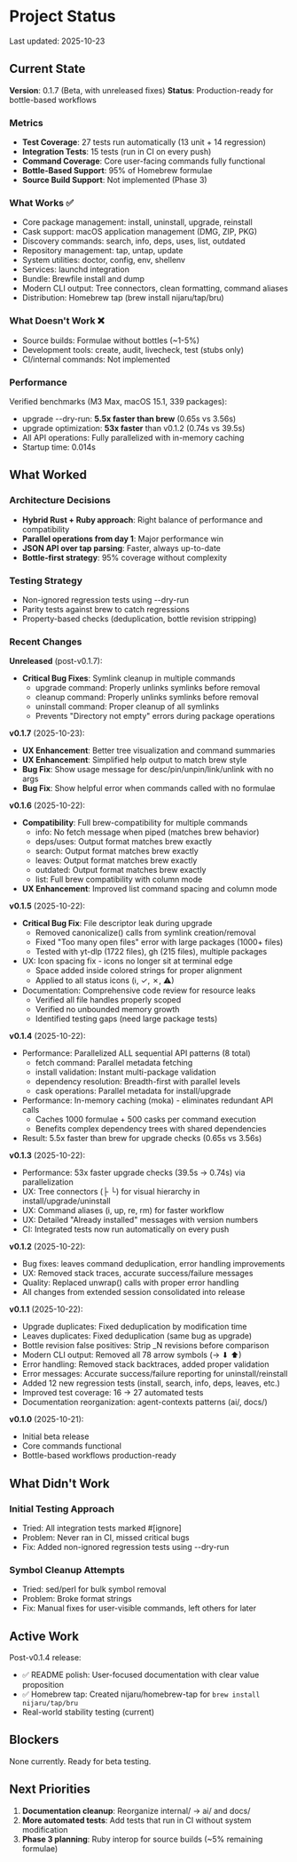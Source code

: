 # Project Status

Last updated: 2025-10-23

## Current State

**Version**: 0.1.7 (Beta, with unreleased fixes)
**Status**: Production-ready for bottle-based workflows

### Metrics
- **Test Coverage**: 27 tests run automatically (13 unit + 14 regression)
- **Integration Tests**: 15 tests (run in CI on every push)
- **Command Coverage**: Core user-facing commands fully functional
- **Bottle-Based Support**: 95% of Homebrew formulae
- **Source Build Support**: Not implemented (Phase 3)

### What Works ✅
- Core package management: install, uninstall, upgrade, reinstall
- Cask support: macOS application management (DMG, ZIP, PKG)
- Discovery commands: search, info, deps, uses, list, outdated
- Repository management: tap, untap, update
- System utilities: doctor, config, env, shellenv
- Services: launchd integration
- Bundle: Brewfile install and dump
- Modern CLI output: Tree connectors, clean formatting, command aliases
- Distribution: Homebrew tap (brew install nijaru/tap/bru)

### What Doesn't Work ❌
- Source builds: Formulae without bottles (~1-5%)
- Development tools: create, audit, livecheck, test (stubs only)
- CI/internal commands: Not implemented

### Performance
Verified benchmarks (M3 Max, macOS 15.1, 339 packages):
- upgrade --dry-run: **5.5x faster than brew** (0.65s vs 3.56s)
- upgrade optimization: **53x faster** than v0.1.2 (0.74s vs 39.5s)
- All API operations: Fully parallelized with in-memory caching
- Startup time: 0.014s

## What Worked

### Architecture Decisions
- **Hybrid Rust + Ruby approach**: Right balance of performance and compatibility
- **Parallel operations from day 1**: Major performance win
- **JSON API over tap parsing**: Faster, always up-to-date
- **Bottle-first strategy**: 95% coverage without complexity

### Testing Strategy
- Non-ignored regression tests using --dry-run
- Parity tests against brew to catch regressions
- Property-based checks (deduplication, bottle revision stripping)

### Recent Changes

**Unreleased** (post-v0.1.7):
- **Critical Bug Fixes**: Symlink cleanup in multiple commands
  - upgrade command: Properly unlinks symlinks before removal
  - cleanup command: Properly unlinks symlinks before removal
  - uninstall command: Proper cleanup of all symlinks
  - Prevents "Directory not empty" errors during package operations

**v0.1.7** (2025-10-23):
- **UX Enhancement**: Better tree visualization and command summaries
- **UX Enhancement**: Simplified help output to match brew style
- **Bug Fix**: Show usage message for desc/pin/unpin/link/unlink with no args
- **Bug Fix**: Show helpful error when commands called with no formulae

**v0.1.6** (2025-10-22):
- **Compatibility**: Full brew-compatibility for multiple commands
  - info: No fetch message when piped (matches brew behavior)
  - deps/uses: Output format matches brew exactly
  - search: Output format matches brew exactly
  - leaves: Output format matches brew exactly
  - outdated: Output format matches brew exactly
  - list: Full brew compatibility with column mode
- **UX Enhancement**: Improved list command spacing and column mode

**v0.1.5** (2025-10-22):
- **Critical Bug Fix**: File descriptor leak during upgrade
  - Removed canonicalize() calls from symlink creation/removal
  - Fixed "Too many open files" error with large packages (1000+ files)
  - Tested with yt-dlp (1722 files), gh (215 files), multiple packages
- UX: Icon spacing fix - icons no longer sit at terminal edge
  - Space added inside colored strings for proper alignment
  - Applied to all status icons (ℹ, ✓, ✗, ⚠)
- Documentation: Comprehensive code review for resource leaks
  - Verified all file handles properly scoped
  - Verified no unbounded memory growth
  - Identified testing gaps (need large package tests)

**v0.1.4** (2025-10-22):
- Performance: Parallelized ALL sequential API patterns (8 total)
  - fetch command: Parallel metadata fetching
  - install validation: Instant multi-package validation
  - dependency resolution: Breadth-first with parallel levels
  - cask operations: Parallel metadata for install/upgrade
- Performance: In-memory caching (moka) - eliminates redundant API calls
  - Caches 1000 formulae + 500 casks per command execution
  - Benefits complex dependency trees with shared dependencies
- Result: 5.5x faster than brew for upgrade checks (0.65s vs 3.56s)

**v0.1.3** (2025-10-22):
- Performance: 53x faster upgrade checks (39.5s → 0.74s) via parallelization
- UX: Tree connectors (├ └) for visual hierarchy in install/upgrade/uninstall
- UX: Command aliases (i, up, re, rm) for faster workflow
- UX: Detailed "Already installed" messages with version numbers
- CI: Integrated tests now run automatically on every push

**v0.1.2** (2025-10-22):
- Bug fixes: leaves command deduplication, error handling improvements
- UX: Removed stack traces, accurate success/failure messages
- Quality: Replaced unwrap() calls with proper error handling
- All changes from extended session consolidated into release

**v0.1.1** (2025-10-22):
- Upgrade duplicates: Fixed deduplication by modification time
- Leaves duplicates: Fixed deduplication (same bug as upgrade)
- Bottle revision false positives: Strip _N revisions before comparison
- Modern CLI output: Removed all 78 arrow symbols (→ ⬇ ⬆)
- Error handling: Removed stack backtraces, added proper validation
- Error messages: Accurate success/failure reporting for uninstall/reinstall
- Added 12 new regression tests (install, search, info, deps, leaves, etc.)
- Improved test coverage: 16 → 27 automated tests
- Documentation reorganization: agent-contexts patterns (ai/, docs/)

**v0.1.0** (2025-10-21):
- Initial beta release
- Core commands functional
- Bottle-based workflows production-ready

## What Didn't Work

### Initial Testing Approach
- Tried: All integration tests marked #[ignore]
- Problem: Never ran in CI, missed critical bugs
- Fix: Added non-ignored regression tests using --dry-run

### Symbol Cleanup Attempts
- Tried: sed/perl for bulk symbol removal
- Problem: Broke format strings
- Fix: Manual fixes for user-visible commands, left others for later

## Active Work

Post-v0.1.4 release:
- ✅ README polish: User-focused documentation with clear value proposition
- ✅ Homebrew tap: Created nijaru/homebrew-tap for `brew install nijaru/tap/bru`
- Real-world stability testing (current)

## Blockers

None currently. Ready for beta testing.

## Next Priorities

1. **Documentation cleanup**: Reorganize internal/ → ai/ and docs/
2. **More automated tests**: Add tests that run in CI without system modification
3. **Phase 3 planning**: Ruby interop for source builds (~5% remaining formulae)
